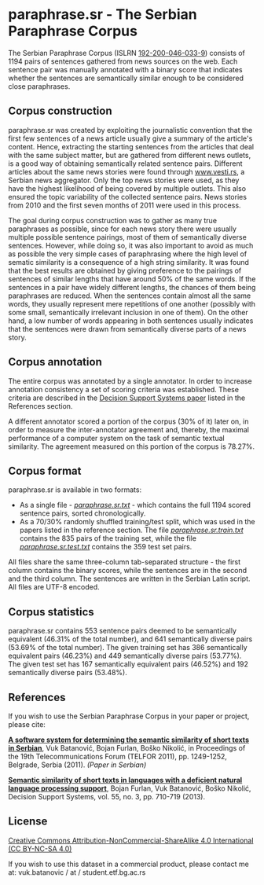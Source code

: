 ﻿
# paraphrase.sr - The Serbian Paraphrase Corpus

The Serbian Paraphrase Corpus (ISLRN [192-200-046-033-9](http://www.islrn.org/resources/192-200-046-033-9/)) consists of 1194 pairs of sentences gathered from news sources on the web.
Each sentence pair was manually annotated with a binary score that indicates whether the sentences are semantically similar enough to be considered close paraphrases.

## Corpus construction
paraphrase.sr was created by exploiting the journalistic convention that the first few sentences of a news article usually give a summary of the article's content.
Hence, extracting the starting sentences from the articles that deal with the same subject matter, but are gathered from different news outlets, is a good way of obtaining semantically related sentence pairs.
Different articles about the same news stories were found through www.vesti.rs, a Serbian news aggregator.
Only the top news stories were used, as they have the highest likelihood of being covered by multiple outlets.
This also ensured the topic variability of the collected sentence pairs.
News stories from 2010 and the first seven months of 2011 were used in this process.

The goal during corpus construction was to gather as many true paraphrases as possible, since for each news story there were usually multiple possible sentence pairings, most of them of semantically diverse sentences.
However, while doing so, it was also important to avoid as much as possible the very simple cases of paraphrasing where the high level of sematic similarity is a consequence of a high string similarity.
It was found that the best results are obtained by giving preference to the pairings of sentences of similar lengths that have around 50% of the same words.
If the sentences in a pair have widely different lengths, the chances of them being paraphrases are reduced.
When the sentences contain almost all the same words, they usually represent mere repetitions of one another (possibly with some small, semantically irrelevant inclusion in one of them).
On the other hand, a low number of words appearing in both sentences usually indicates that the sentences were drawn from semantically diverse parts of a news story.

## Corpus annotation
The entire corpus was annotated by a single annotator.
In order to increase annotation consistency a set of scoring criteria was established.
These criteria are described in the [Decision Support Systems paper](http://www.sciencedirect.com/science/article/pii/S0167923613000614) listed in the References section.

A different annotator scored a portion of the corpus (30% of it) later on, in order to measure the inter-annotator agreement and, thereby, the maximal performance of a computer system on the task of semantic textual similarity.
The agreement measured on this portion of the corpus is 78.27%.

## Corpus format
paraphrase.sr is available in two formats:
* As a single file - *[paraphrase.sr.txt](http://github.com/vukbatanovic/paraphrase.sr/blob/master/paraphrase.sr.txt)* - which contains the full 1194 scored sentence pairs, sorted chronologically.
* As a 70/30% randomly shuffled training/test split, which was used in the papers listed in the reference section. The file *[paraphrase.sr.train.txt](http://github.com/vukbatanovic/paraphrase.sr/blob/master/paraphrase.sr.train.txt)* contains the 835 pairs of the training set, while the file *[paraphrase.sr.test.txt](http://github.com/vukbatanovic/paraphrase.sr/blob/master/paraphrase.sr.test.txt)* contains the 359 test set pairs.

All files share the same three-column tab-separated structure - the first column contains the binary scores, while the sentences are in the second and the third column.
The sentences are written in the Serbian Latin script.
All files are UTF-8 encoded.

## Corpus statistics
paraphrase.sr contains 553 sentence pairs deemed to be semantically equivalent (46.31% of the total number), and 641 semantically diverse pairs (53.69% of the total number).
The given training set has 386 semantically equivalent pairs (46.23%) and 449 semantically diverse pairs (53.77%).
The given test set has 167 semantically equivalent pairs (46.52%) and 192 semantically diverse pairs (53.48%).

## References
If you wish to use the Serbian Paraphrase Corpus in your paper or project, please cite:

**[A software system for determining the semantic similarity of short texts in Serbian](http://ieeexplore.ieee.org/document/6143778/)**, Vuk Batanović, Bojan Furlan, Boško Nikolić, in Proceedings of the 19th Telecommunications Forum (TELFOR 2011), pp. 1249-1252, Belgrade, Serbia (2011). *(Paper in Serbian)*

**[Semantic similarity of short texts in languages with a deficient natural language processing support](http://www.sciencedirect.com/science/article/pii/S0167923613000614)**, Bojan Furlan, Vuk Batanović, Boško Nikolić, Decision Support Systems, vol. 55, no. 3, pp. 710-719 (2013).

## License
[Creative Commons Attribution-NonCommercial-ShareAlike 4.0 International (CC BY-NC-SA 4.0)](http://creativecommons.org/licenses/by-nc-sa/4.0/)

If you wish to use this dataset in a commercial product, please contact me at: vuk.batanovic / at / student.etf.bg.ac.rs